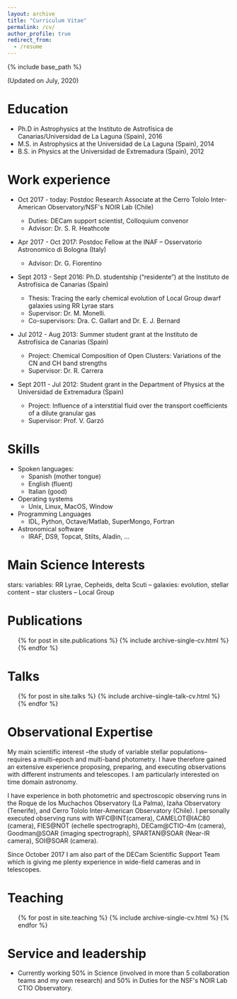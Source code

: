 ```yaml
---
layout: archive
title: "Curriculum Vitae"
permalink: /cv/
author_profile: true
redirect_from:
  - /resume
---
```


{% include base_path %}

(Updated on July, 2020)

Education
======
* Ph.D in Astrophysics at the Instituto de Astrofísica de Canarias/Universidad de La Laguna (Spain), 2016
* M.S. in Astrophysics at the Universidad de La Laguna (Spain), 2014
* B.S. in Physics at the Universidad de Extremadura (Spain), 2012

Work experience
======
* Oct 2017 - today: Postdoc Research Associate at the Cerro Tololo Inter-American Observatory/NSF's NOIR Lab (Chile)
  * Duties: DECam support scientist, Colloquium convenor
  * Advisor: Dr. S. R. Heathcote
  
* Apr 2017 - Oct 2017: Postdoc Fellow at the INAF – Osservatorio Astronomico di Bologna (Italy)
  * Advisor: Dr. G. Fiorentino

* Sept 2013 - Sept 2016: Ph.D. studentship (“residente”) at the Instituto de Astrofísica de Canarias (Spain)
  * Thesis: Tracing the early chemical evolution of Local Group dwarf galaxies using RR Lyrae stars 
  * Supervisor: Dr. M. Monelli. 
  * Co-supervisors: Dra. C. Gallart and Dr. E. J. Bernard

* Jul 2012 - Aug 2013: Summer student grant at the Instituto de Astrofísica de Canarias (Spain)
  * Project: Chemical Composition of Open Clusters: Variations of the CN and CH band strengths 
  * Supervisor: Dr. R. Carrera
  
* Sept 2011 - Jul 2012: Student grant in the Department of Physics at the Universidad de Extremadura (Spain) 
  * Project: Influence of a interstitial fluid over the transport coefficients of a dilute granular gas 
  * Supervisor: Prof. V. Garzó

Skills
======
* Spoken languages: 
  * Spanish (mother tongue)
  * English (fluent)
  * Italian (good)
* Operating systems
  * Unix, Linux, MacOS, Window 
* Programming Languages
  * IDL, Python, Octave/Matlab, SuperMongo, Fortran
* Astronomical software
  * IRAF, DS9, Topcat, Stilts, Aladin, ...

Main Science Interests
=======================
stars: variables: RR Lyrae, Cepheids, delta Scuti – galaxies: evolution, stellar content – star clusters – Local Group

Publications
======
  <ul>{% for post in site.publications %}
    {% include archive-single-cv.html %}
  {% endfor %}</ul>
  
Talks
======
  <ul>{% for post in site.talks %}
    {% include archive-single-talk-cv.html %}
  {% endfor %}</ul>

Observational Expertise
=======================

My main scientific interest –the study of variable stellar populations– requires a multi-epoch and multi-band photometry. I have therefore gained an extensive experience proposing, preparing, and executing observations with different instruments and telescopes. I am particularly interested on time domain astronomy.
 
I have experience in both photometric and spectroscopic observing runs in the Roque de los Muchachos Observatory (La Palma), Izaña Observatory (Tenerife), and Cerro Tololo Inter-American Observatory (Chile). I personally executed observing runs with WFC@INT(camera), CAMELOT@IAC80 (camera), FIES@NOT (echelle spectrograph),  DECam@CTIO-4m (camera), Goodman@SOAR (imaging spectrograph), SPARTAN@SOAR (Near-IR camera), SOI@SOAR (camera).

Since October 2017 I am also part of the DECam Scientific Support Team which is giving me plenty experience in wide-field cameras and in telescopes.

Teaching
======
  <ul>{% for post in site.teaching %}
    {% include archive-single-cv.html %}
  {% endfor %}</ul>
  
Service and leadership
======
* Currently working 50% in Science (involved in more than 5 collaboration teams and my own research) and 50% in Duties for the NSF's NOIR Lab CTIO Observatory.
